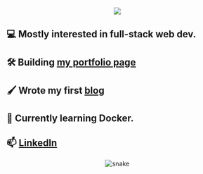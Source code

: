<h1 align="center">
  <img src="https://readme-typing-svg.herokuapp.com/?lines=Hi,+I'm+Marco+👋;Welcome+to+my+GitHub!&center=true&size=30">
</h1>

## 💻 Mostly interested in full-stack web dev.
## 🛠️ Building [my portfolio page](https://marcohaber.dev)
## 🖌️ Wrote my first [blog](https://www.marcohaber.dev/blog/react-context)
  
## 🐳 Currently learning Docker.
## 📫 [LinkedIn](https://www.linkedin.com/in/marcohaber99)

<p align="center">
  <img src="https://raw.githubusercontent.com/marcoshaber99/marcoshaber99/output/github-contribution-grid-snake.svg" alt="snake">
</p>
